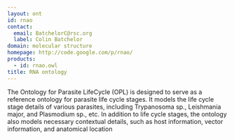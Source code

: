 ```yaml
---
layout: ont
id: rnao
contact: 
  email: BatchelorC@rsc.org
  label: Colin Batchelor
domain: molecular structure
homepage: http://code.google.com/p/rnao/
products: 
  - id: rnao.owl
title: RNA ontology
---
```


The Ontology for Parasite LifeCycle (OPL) is designed to serve as a reference ontology for parasite life cycle stages. It models the life cycle stage details of various parasites, including Trypanosoma sp., Leishmania major, and Plasmodium sp., etc. In addition to life cycle stages, the ontology also models necessary contextual details, such as host information, vector information, and anatomical location